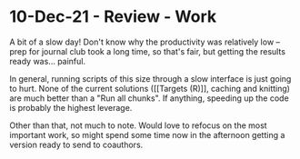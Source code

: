 # 10-Dec-21 - Review - Work
A bit of a slow day! Don't know why the productivity was relatively low – prep for journal club took a long time, so that's fair, but getting the results ready was... painful.

In general, running scripts of this size through a slow interface is just going to hurt. None of the current solutions ([[Targets (R)]], caching and knitting) are much better than a "Run all chunks". If anything, speeding up the code is probably the highest leverage.

Other than that, not much to note. Would love to refocus on the most important work, so might spend some time now in the afternoon getting a version ready to send to coauthors.

<!-- {BearID:EB138398-A323-4CCA-9D1E-16F0B5DAE3F3-51555-0000049C2D93BE1E} -->
